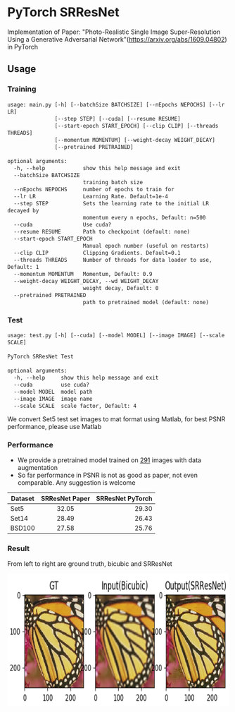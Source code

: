 # PyTorch SRResNet
Implementation of Paper: "Photo-Realistic Single Image Super-Resolution Using a Generative Adversarial Network"(https://arxiv.org/abs/1609.04802) in PyTorch

## Usage
### Training
```
usage: main.py [-h] [--batchSize BATCHSIZE] [--nEpochs NEPOCHS] [--lr LR]
               [--step STEP] [--cuda] [--resume RESUME]
               [--start-epoch START_EPOCH] [--clip CLIP] [--threads THREADS]
               [--momentum MOMENTUM] [--weight-decay WEIGHT_DECAY]
               [--pretrained PRETRAINED]
               
optional arguments:
  -h, --help            show this help message and exit
  --batchSize BATCHSIZE
                        training batch size
  --nEpochs NEPOCHS     number of epochs to train for
  --lr LR               Learning Rate. Default=1e-4
  --step STEP           Sets the learning rate to the initial LR decayed by
                        momentum every n epochs, Default: n=500
  --cuda                Use cuda?
  --resume RESUME       Path to checkpoint (default: none)
  --start-epoch START_EPOCH
                        Manual epoch number (useful on restarts)
  --clip CLIP           Clipping Gradients. Default=0.1
  --threads THREADS     Number of threads for data loader to use, Default: 1
  --momentum MOMENTUM   Momentum, Default: 0.9
  --weight-decay WEIGHT_DECAY, --wd WEIGHT_DECAY
                        weight decay, Default: 0
  --pretrained PRETRAINED
                        path to pretrained model (default: none)

```


### Test
```
usage: test.py [-h] [--cuda] [--model MODEL] [--image IMAGE] [--scale SCALE]

PyTorch SRResNet Test

optional arguments:
  -h, --help     show this help message and exit
  --cuda         use cuda?
  --model MODEL  model path
  --image IMAGE  image name
  --scale SCALE  scale factor, Default: 4
```
We convert Set5 test set images to mat format using Matlab, for best PSNR performance, please use Matlab

### Performance
  - We provide a pretrained model trained on [291](http://cv.snu.ac.kr/research/VDSR/train_data.zip) images with data augmentation
  - So far performance in PSNR is not as good as paper, not even comparable. Any suggestion is welcome
  
| Dataset        | SRResNet Paper          | SRResNet PyTorch|
| ------------- |:-------------:| -----:|
| Set5      | 32.05      | 29.30 |
| Set14     | 28.49      | 26.43 |
| BSD100    | 27.58      | 25.76 |

### Result
From left to right are ground truth, bicubic and SRResNet
<p>
  <img src='result/result.png' height='300' width='700'/>
</p>
